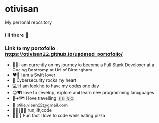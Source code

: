 # otivisan
My personal repository
### Hi there 👋

### Link to my portofolio https://otivisan22.github.io/updated_portofolio/


- 👩‍💻 I am currently on my journey to become a Full Stack Developer at a Coding Bootcamp at Uni of Birmingham
- ❤️‍🔥 I am a Swift lover
- 🙊 Cybersecurity rocks my heart 
- 💻✨I am looking to have my codes one day 
- 😊❤️I love to develop, explore and learn new programming lanuguages
- 🧳✈️🗺️ I love travelling 🇮🇸 🇳🇴 
- 📧 otilia.visan22@gmail.com
- 🏃‍♀️🏋️‍♀️🔥 run,lift,code 
- 👩‍💻 🍕 Fun fact I love to code while eating pizza

